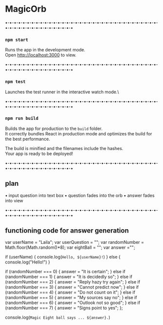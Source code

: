 # MagicOrb

•-•-•-•-•-•-•-•-•-•-•-•-•-•-•-•-•-•-•-•-•-•-•-•-•-•-•-•-•-•-•-•-•-•-•-•-•-•-•-•-•-•-•-•-•-•-•-•-•-•-•

### `npm start`

Runs the app in the development mode.\
Open [http://localhost:3000](http://localhost:3000) to view.

•-•-•-•-•-•-•-•-•-•-•-•-•-•-•-•-•-•-•-•-•-•-•-•-•-•-•-•-•-•-•-•-•-•-•-•-•-•-•-•-•-•-•-•-•-•-•-•-•-•-•

### `npm test`

Launches the test runner in the interactive watch mode.\

•-•-•-•-•-•-•-•-•-•-•-•-•-•-•-•-•-•-•-•-•-•-•-•-•-•-•-•-•-•-•-•-•-•-•-•-•-•-•-•-•-•-•-•-•-•-•-•-•-•-•

### `npm run build`

Builds the app for production to the `build` folder.\
It correctly bundles React in production mode and optimizes the build for the best performance.

The build is minified and the filenames include the hashes.\
Your app is ready to be deployed!

•-•-•-•-•-•-•-•-•-•-•-•-•-•-•-•-•-•-•-•-•-•-•-•-•-•-•-•-•-•-•-•-•-•-•-•-•-•-•-•-•-•-•-•-•-•-•-•-•-•-•

## plan

• input question into text box
• question fades into the orb
• answer fades into view

•-•-•-•-•-•-•-•-•-•-•-•-•-•-•-•-•-•-•-•-•-•-•-•-•-•-•-•-•-•-•-•-•-•-•-•-•-•-•-•-•-•-•-•-•-•-•-•-•-•-•

## functioning code for answer generation

var userName = "Laila";
var userQuestion = "";
var randomNumber = Math.floor(Math.random()*8);
var eightBall = "";
var answer ="";

if (userName) {
  console.log(`Hello, ${userName}!`)
} else {
  console.log("Hello!")
}

if (randomNumber === 0) {
 answer = "It is certain";
} else if (randomNumber === 1) {
 answer = "It is decidedly so";
} else if (randomNumber === 2) {
 answer = "Reply hazy try again";
} else if (randomNumber === 3) {
 answer = "Cannot predict now";
} else if (randomNumber === 4) {
 answer = "Do not count on it";
} else if (randomNumber === 5) {
 answer = "My sources say no";
} else if (randomNumber === 6) {
 answer = "Outlook not so good";
} else if (randomNumber === 7) {
 answer = "Signs point to yes";
};

console.log(`Magic Eight ball says ... ${answer}.`)
